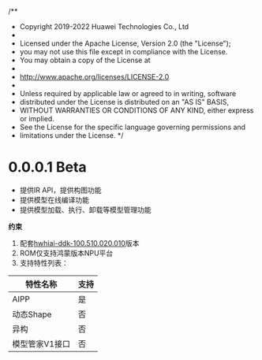 /**
 * Copyright 2019-2022 Huawei Technologies Co., Ltd
 *
 * Licensed under the Apache License, Version 2.0 (the "License");
 * you may not use this file except in compliance with the License.
 * You may obtain a copy of the License at
 *
 * http://www.apache.org/licenses/LICENSE-2.0
 *
 * Unless required by applicable law or agreed to in writing, software
 * distributed under the License is distributed on an "AS IS" BASIS,
 * WITHOUT WARRANTIES OR CONDITIONS OF ANY KIND, either express or implied.
 * See the License for the specific language governing permissions and
 * limitations under the License.
 */
# 0.0.0.1 Beta

- 提供IR API，提供构图功能
- 提供模型在线编译功能
- 提供模型加载、执行、卸载等模型管理功能



**约束**

1. 配套[hwhiai-ddk-100.510.020.010](https://developer.huawei.com/consumer/cn/doc/development/hiai-Library/ddk-download-0000001053590180)版本
2. ROM仅支持鸿蒙版本NPU平台
3. 支持特性列表：

| 特性名称       | 支持 |
| -------------- | ---- |
| AIPP           | 是   |
| 动态Shape      | 否   |
| 异构           | 否   |
| 模型管家V1接口 | 否   |

